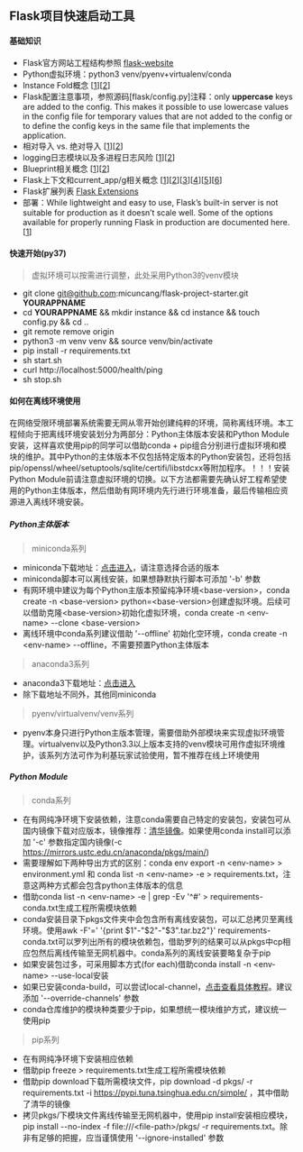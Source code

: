 ## Flask项目快速启动工具

#### 基础知识
* Flask官方网站工程结构参照 [flask-website](https://github.com/pallets/flask-website)
* Python虚拟环境：python3 venv/pyenv+virtualenv/conda
* Instance Fold概念 [[1](http://flask.pocoo.org/docs/1.0/config/#instance-folders)][[2](http://exploreflask.com/en/latest/configuration.html#using-instance-folders)]
* Flask配置注意事项，参照源码[flask/config.py]注释：only <strong>uppercase</strong> keys are added to the config.  This makes it possible to use lowercase values in the config file for temporary values that are not added to the config or to define the config keys in the same file that implements the application.
* 相对导入 vs. 绝对导入 [[1](http://exploreflask.com/en/latest/conventions.html#relative-imports)][[2](http://kuanghy.github.io/2016/07/21/python-import-relative-and-absolute)]
* logging日志模块以及多进程日志风险 [[1](http://doudou0o.com/archives/fe118cd8/python-logging%E6%97%A5%E5%BF%97%E6%A8%A1%E5%9D%97%E4%BB%A5%E5%8F%8A%E5%A4%9A%E8%BF%9B%E7%A8%8B%E6%97%A5%E5%BF%97.html)][[2](https://blog.csdn.net/qq_20690231/article/details/84644939)]
* Blueprint相关概念 [[1](https://www.jianshu.com/p/95d98df72c91)][[2](http://exploreflask.com/en/latest/blueprints.html)]
* Flask上下文和current_app/g相关概念 [[1](http://flask.pocoo.org/docs/1.0/appcontext/)][[2](http://flask.pocoo.org/docs/1.0/reqcontext/)][[3](https://segmentfault.com/a/1190000017814222)][[4](https://blog.csdn.net/Lyj20170608/article/details/79636583)][[5](https://blog.tonyseek.com/post/the-context-mechanism-of-flask/#id11)][[6](https://stackoverflow.com/questions/40881750/whats-the-difference-between-current-app-and-g-context-variable?rq=1)]
* Flask扩展列表 [Flask Extensions](http://flask.pocoo.org/extensions/)
* 部署：While lightweight and easy to use, Flask’s built-in server is not suitable for production as it doesn’t scale well. Some of the options available for properly running Flask in production are documented here. [[1](http://flask.pocoo.org/docs/1.0/deploying/)]

#### 快速开始(py37)

> 虚拟环境可以按需进行调整，此处采用Python3的venv模块

* git clone git@github.com:micuncang/flask-project-starter.git <strong>YOURAPPNAME</strong>
* cd <strong>YOURAPPNAME</strong> && mkdir instance && cd instance && touch config.py && cd ..
* git remote remove origin
* python3 -m venv venv && source venv/bin/activate
* pip install -r requirements.txt
* sh start.sh
* curl http://localhost:5000/health/ping
* sh stop.sh

#### 如何在离线环境使用

在网络受限环境部署系统需要无网从零开始创建纯粹的环境，简称离线环境。本工程倾向于把离线环境安装划分为两部分：Python主体版本安装和Python Module安装，这样喜欢使用pip的同学可以借助conda + pip组合分别进行虚拟环境和模块的维护。其中Python的主体版本不仅包括特定版本的Python安装包，还将包括pip/openssl/wheel/setuptools/sqlite/certifi/libstdcxx等附加程序。！！！安装Python Module前请注意虚拟环境的切换。以下方法都需要先确认好工程希望使用的Python主体版本，然后借助有网环境内先行进行环境准备，最后传输相应资源进入离线环境安装。

##### Python主体版本

> miniconda系列

* miniconda下载地址：[点击进入](https://docs.conda.io/en/latest/miniconda.html)，请注意选择合适的版本
* miniconda脚本可以离线安装，如果想静默执行脚本可添加 '-b' 参数
* 有网环境中建议为每个Python主版本预留纯净环境\<base-version\>，conda create -n \<base-version\> python=\<base-version\>创建虚拟环境。后续可以借助克隆\<base-version\>初始化虚拟环境，conda create -n \<env-name\> --clone \<base-version\>
* 离线环境中conda系列建议借助 '--offline' 初始化空环境，conda create -n \<env-name\> --offline，不需要预置Python主体版本

> anaconda3系列

* anaconda3下载地址：[点击进入](https://www.anaconda.com/distribution/)
* 除下载地址不同外，其他同miniconda

> pyenv/virtualvenv/venv系列

* pyenv本身只进行Python主版本管理，需要借助外部模块来实现虚拟环境管理。virtualvenv以及Python3.3以上版本支持的venv模块可用作虚拟环境维护，该系列方法可作为利基玩家试验使用，暂不推荐在线上环境使用

##### Python Module

> conda系列

* 在有网纯净环境下安装依赖，注意conda需要自己特定的安装包，安装包可从国内镜像下载对应版本，镜像推荐：[清华镜像](https://mirrors.tuna.tsinghua.edu.cn/anaconda/pkgs/)。如果使用conda install可以添加 '-c' 参数指定国内镜像(-c https://mirrors.ustc.edu.cn/anaconda/pkgs/main/)
* 需要理解如下两种导出方式的区别：conda env export -n \<env-name\> > environment.yml 和 conda list -n \<env-name\> -e > requirements.txt，注意这两种方式都会包含python主体版本的信息
* 借助conda list -n \<env-name\> -e | grep -Ev '\^#' > requirements-conda.txt生成工程所需模块依赖
* conda安装目录下pkgs文件夹中会包含所有离线安装包，可以汇总拷贝至离线环境。使用awk -F'=' '{print $1"-"$2"-"$3".tar.bz2"}' requirements-conda.txt可以罗列出所有的模块依赖包，借助罗列的结果可以从pkgs中cp相应包然后离线传输至无网机器中。conda系列的离线安装要略复杂于pip
* 如果安装包过多，可采用脚本方式(for each)借助conda install -n \<env-name\> --use-local安装
* 如果已安装conda-build，可以尝试local-channel，[点击查看具体教程](https://docs.conda.io/projects/conda/en/latest/user-guide/tasks/create-custom-channels.html)。建议添加 '--override-channels' 参数
* conda仓库维护的模块种类要少于pip，如果想统一模块维护方式，建议统一使用pip

> pip系列

* 在有网纯净环境下安装相应依赖
* 借助pip freeze > requirements.txt生成工程所需模块依赖
* 借助pip download下载所需模块文件，pip download -d pkgs/ -r requirements.txt -i https://pypi.tuna.tsinghua.edu.cn/simple/ ，其中借助了清华的镜像
* 拷贝pkgs/下模块文件离线传输至无网机器中，使用pip install安装相应模块，pip install --no-index -f file:///\<file-path\>/pkgs/ -r requirements.txt。除非有足够的把握，应当谨慎使用 '--ignore-installed' 参数

